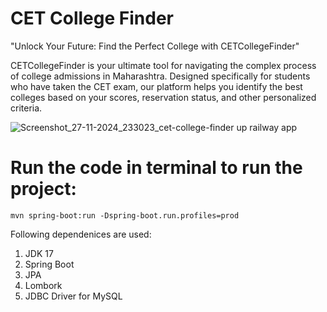# CET College Finder
"Unlock Your Future: Find the Perfect College with CETCollegeFinder"

CETCollegeFinder is your ultimate tool for navigating the complex process of college admissions in Maharashtra. Designed specifically for students who have taken the CET exam, our platform helps you identify the best colleges based on your scores, reservation status, and other personalized criteria.

![Screenshot_27-11-2024_233023_cet-college-finder up railway app](https://github.com/user-attachments/assets/0842db8e-c939-483d-b831-faefa83b6fe2)

# Run the code in terminal to run the project: 
```
mvn spring-boot:run -Dspring-boot.run.profiles=prod
```
Following dependenices are used:
1. JDK 17
2. Spring Boot
4. JPA
3. Lombork
5. JDBC Driver for MySQL
